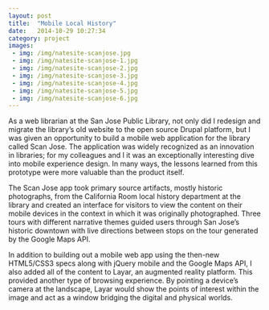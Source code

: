 ```yaml
---
layout: post
title:  "Mobile Local History"
date:   2014-10-29 10:27:34
category: project
images:
 - img: /img/natesite-scanjose.jpg
 - img: /img/natesite-scanjose-1.jpg
 - img: /img/natesite-scanjose-2.jpg
 - img: /img/natesite-scanjose-3.jpg
 - img: /img/natesite-scanjose-4.jpg
 - img: /img/natesite-scanjose-5.jpg
 - img: /img/natesite-scanjose-6.jpg
---
```


As a web librarian at the San Jose Public Library, not only did I redesign and migrate the library’s old website to the open source Drupal platform, but I was given an opportunity to build a mobile web application for the library called Scan Jose. The application was widely recognized as an innovation in libraries; for my colleagues and I it was an exceptionally interesting dive into mobile experience design. In many ways, the lessons learned from this prototype were more valuable than the product itself.

The Scan Jose app took primary source artifacts, mostly historic photographs, from the California Room local history department at the library and created an interface for visitors to view the content on their mobile devices in the context in which it was originally photographed. Three tours with different narrative themes guided users through San Jose’s historic downtown with live directions between stops on the tour generated by the Google Maps API.

In addition to building out a mobile web app using the then-new HTML5/CSS3 specs along with jQuery mobile and the Google Maps API, I also added all of the content to Layar, an augmented reality platform. This provided another type of browsing experience. By pointing a device’s camera at the landscape, Layar would show the points of interest within the image and act as a window bridging the digital and physical worlds.